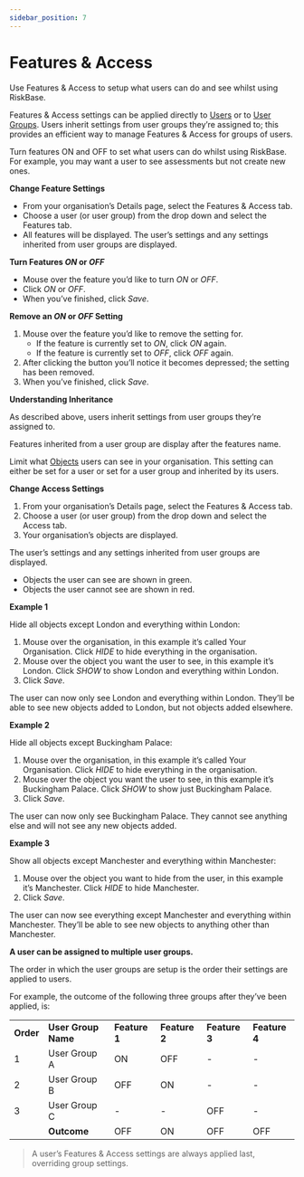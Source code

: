 ```yaml
---
sidebar_position: 7
---
```

# Features & Access

Use Features & Access to setup what users can do and see whilst using RiskBase.

Features & Access settings can be applied directly to [Users](a) or to [User Groups](a). Users inherit settings from user groups they’re assigned to; this provides an efficient way to manage Features & Access for groups of users.

Turn features ON and OFF to set what users can do whilst using RiskBase. For example, you may want a user to see assessments but not create new ones.

**Change Feature Settings**

* From your organisation’s Details page, select the Features & Access tab.
* Choose a user (or user group) from the drop down and select the Features tab.
* All features will be displayed. The user’s settings and any settings inherited from user groups are displayed.

**Turn Features *ON* or *OFF***

* Mouse over the feature you’d like to turn *ON* or *OFF*.
* Click *ON* or *OFF*.
* When you’ve finished, click *Save*.

**Remove an *ON* or *OFF* Setting**

1. Mouse over the feature you’d like to remove the setting for.
    * If the feature is currently set to *ON*, click *ON* again.
    * If the feature is currently set to *OFF*, click *OFF* again.
1. After clicking the button you’ll notice it becomes depressed; the setting has been removed.
1. When you’ve finished, click *Save*.

**Understanding Inheritance**

As described above, users inherit settings from user groups they’re assigned to.

Features inherited from a user group are display after the features name.

Limit what [Objects](a) users can see in your organisation. This setting can either be set for a user or set for a user group and inherited by its users.

**Change Access Settings**

1. From your organisation’s Details page, select the Features & Access tab.
1. Choose a user (or user group) from the drop down and select the Access tab.
1. Your organisation’s objects are displayed.

The user’s settings and any settings inherited from user groups are displayed.

* Objects the user can see are shown in green.
* Objects the user cannot see are shown in red.

**Example 1**

Hide all objects except London and everything within London:

1. Mouse over the organisation, in this example it’s called Your Organisation. Click *HIDE* to hide everything in the organisation.
1. Mouse over the object you want the user to see, in this example it’s London. Click *SHOW* to show London and everything within London.
1. Click *Save*.

The user can now only see London and everything within London. They’ll be able to see new objects added to London, but not objects added elsewhere.

**Example 2**

Hide all objects except Buckingham Palace:

1. Mouse over the organisation, in this example it’s called Your Organisation. Click *HIDE* to hide everything in the organisation.
1. Mouse over the object you want the user to see, in this example it’s Buckingham Palace. Click *SHOW* to show just Buckingham Palace.
1. Click *Save*.

The user can now only see Buckingham Palace. They cannot see anything else and will not see any new objects added.

**Example 3**

Show all objects except Manchester and everything within Manchester:

1. Mouse over the object you want to hide from the user, in this example it’s Manchester. Click *HIDE* to hide Manchester.
1. Click *Save*.

The user can now see everything except Manchester and everything within Manchester. They’ll be able to see new objects to anything other than Manchester.



**A user can be assigned to multiple user groups.**

The order in which the user groups are setup is the order their settings are applied to users.

For example, the outcome of the following three groups after they’ve been applied, is:

| | | | | | |
| --- | --- | --- | --- | --- | --- |
| **Order** | **User Group Name** | **Feature 1** | **Feature 2** | **Feature 3** | **Feature 4** |
| 1 | User Group A | ON | OFF | - | - |
| 2 | User Group B | OFF | ON | - | - |
| 3 | User Group C | - | - | OFF | - |
| | **Outcome** | OFF | ON | OFF |  OFF |

> A user’s Features & Access settings are always applied last, overriding group settings.
